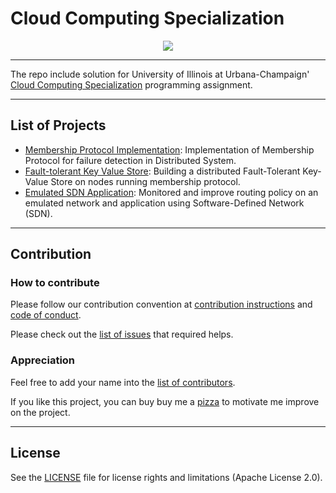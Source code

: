 # **Cloud Computing Specialization**

<p align="center">
    <a href="https://saythanks.io/to/vutransingapore"><img src="https://img.shields.io/badge/Say%20Thanks-!-1EAEDB.svg"></a>
</p>

---

The repo include solution for University of Illinois at Urbana-Champaign' [Cloud Computing Specialization](https://www.coursera.org/specializations/cloud-computing) programming assignment.


---
List of Projects
---

* [Membership Protocol Implementation](): Implementation of Membership Protocol for failure detection in Distributed System.
* [Fault-tolerant Key Value Store](): Building a distributed Fault-Tolerant Key-Value Store on nodes running membership protocol.
* [Emulated SDN Application](): Monitored and improve routing policy on an emulated network and application using Software-Defined Network (SDN).

---
Contribution
---

### How to contribute

Please follow our contribution convention at [contribution instructions](https://github.com/tranlyvu/cloud-computing-specialization/blob/dev/CONTRIBUTING.md) and [code of conduct](https://github.com/tranlyvu/cloud-computing-specialization/blob/dev/CODE-OF-CONDUCT.md).

Please check out the [list of issues](https://github.com/tranlyvu/cloud-computing-specialization/issues) that required helps.

### Appreciation

Feel free to add your name into the [list of contributors](https://github.com/tranlyvu/cloud-computing-specialization/blob/dev/CONTRIBUTORS.md). 


If you like this project, you can buy buy me a [pizza](https://www.buymeacoffee.com/tranlv) to motivate me improve on the project.

---
License
---

See the [LICENSE](https://github.com/tranlyvu/cloud-computing-specialization/blob/master/LICENSE) file for license rights and limitations (Apache License 2.0).
